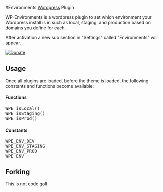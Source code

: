[Wordpress]: http://wordpress.com

#Environments [Wordpress] Plugin

WP-Environments is a wordpress plugin to set which environment your Wordpress install is in such as local, staging, and production based on domains you define for each.

After activation a new sub section in "Settings" called "Environments" will appear.

[![Donate](https://www.paypalobjects.com/en_US/i/btn/btn_donate_LG.gif)](https://www.paypal.com/cgi-bin/webscr?cmd=_s-xclick&hosted_button_id=K3AUXUPR4GSHN)


## Usage

Once all plugins are loaded, before the theme is loaded, the following constants and functions become available:


#### Functions

<pre>
WPE_isLocal()
WPE_isStaging()
WPE_isProd()
</pre>


#### Constants

<pre>
WPE_ENV_DEV 
WPE_ENV_STAGING 
WPE_ENV_PROD 
WPE_ENV
</pre>

## Forking

This is not code golf.

